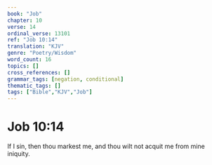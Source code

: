 ```yaml
---
book: "Job"
chapter: 10
verse: 14
ordinal_verse: 13101
ref: "Job 10:14"
translation: "KJV"
genre: "Poetry/Wisdom"
word_count: 16
topics: []
cross_references: []
grammar_tags: [negation, conditional]
thematic_tags: []
tags: ["Bible","KJV","Job"]
---
```


# Job 10:14

If I sin, then thou markest me, and thou wilt not acquit me from mine iniquity.
